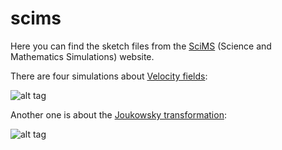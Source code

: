 # scims

Here you can find the sketch files from the [SciMS](https://teaching.smp.uq.edu.au/scims/index.html) (Science and Mathematics Simulations) website.

There are four simulations about [Velocity fields](https://teaching.smp.uq.edu.au/scims/Adv_calculus/Velocity_field.html):

![alt tag](https://github.com/jcponce/scims/blob/master/advancedcalculus/velocityfields/pic_velfield.png)

Another one is about the [Joukowsky transformation](https://teaching.smp.uq.edu.au/scims/Complex_analysis/JoukowskyAirfoil.html):

![alt tag](https://github.com/jcponce/scims/blob/master/complexanalysis/pic_joukairfoil.png)
